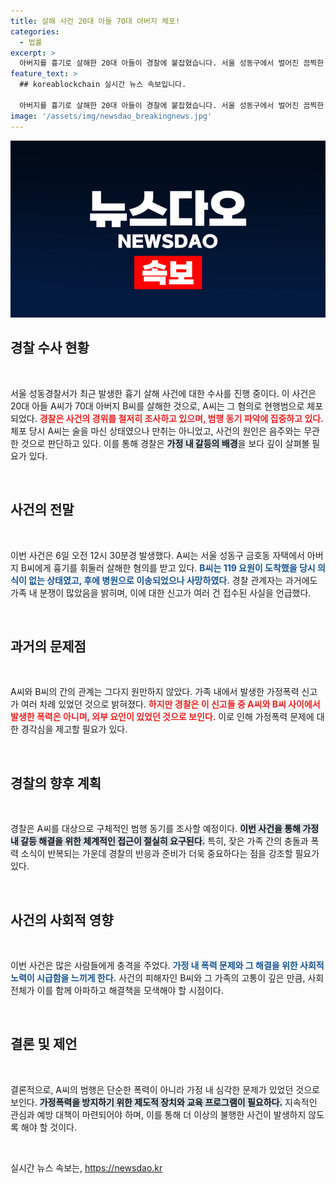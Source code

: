 ```yaml
---
title: 살해 사건 20대 아들 70대 아버지 체포!
categories:
  - 법률
excerpt: >
  아버지를 흉기로 살해한 20대 아들이 경찰에 붙잡혔습니다. 서울 성동구에서 벌어진 끔찍한 사건, 배경에는 과거의 가정폭력과 복잡한 가족사도 얽혀 있습니다. 자세한 내용은 클릭하여 확인하세요!
feature_text: >
  ## koreablockchain 실시간 뉴스 속보입니다.

  아버지를 흉기로 살해한 20대 아들이 경찰에 붙잡혔습니다. 서울 성동구에서 벌어진 끔찍한 사건, 배경에는 과거의 가정폭력과 복잡한 가족사도 얽혀 있습니다. 자세한 내용은 클릭하여 확인하세요!
image: '/assets/img/newsdao_breakingnews.jpg'
---
```


<p><img src="/assets/img/newsdao_breakingnews.jpg" alt="koreablockchain 속보" /></p>

<h2 data-ke-size="size26">경찰 수사 현황</h2>

<p data-ke-size="size16">&nbsp;</p>

<p>서울 성동경찰서가 최근 발생한 흉기 살해 사건에 대한 수사를 진행 중이다. 이 사건은 20대 아들 A씨가 70대 아버지 B씨를 살해한 것으로, A씨는 그 혐의로 현행범으로 체포되었다. <b><span style="color: #ee2323;">경찰은 사건의 경위를 철저히 조사하고 있으며, 범행 동기 파악에 집중하고 있다.</span></b> 체포 당시 A씨는 술을 마신 상태였으나 만취는 아니었고, 사건의 원인은 음주와는 무관한 것으로 판단하고 있다. 이를 통해 경찰은 <b><span style="background-color: #21538527;">가정 내 갈등의 배경</span></b>을 보다 깊이 살펴볼 필요가 있다.</p>

<p data-ke-size="size16">&nbsp;</p>

<h2 data-ke-size="size26">사건의 전말</h2>

<p data-ke-size="size16">&nbsp;</p>

<p>이번 사건은 6일 오전 12시 30분경 발생했다. A씨는 서울 성동구 금호동 자택에서 아버지 B씨에게 흉기를 휘둘러 살해한 혐의를 받고 있다. <b><span style="color: #1a5490;">B씨는 119 요원이 도착했을 당시 의식이 없는 상태였고, 후에 병원으로 이송되었으나 사망하였다.</span></b> 경찰 관계자는 과거에도 가족 내 분쟁이 많았음을 밝히며, 이에 대한 신고가 여러 건 접수된 사실을 언급했다.</p>

<p data-ke-size="size16">&nbsp;</p>

<h2 data-ke-size="size26">과거의 문제점</h2>

<p data-ke-size="size16">&nbsp;</p>

<p>A씨와 B씨의 간의 관계는 그다지 원만하지 않았다. 가족 내에서 발생한 가정폭력 신고가 여러 차례 있었던 것으로 밝혀졌다. <b><span style="color: #ee2323;">하지만 경찰은 이 신고들 중 A씨와 B씨 사이에서 발생한 폭력은 아니며, 외부 요인이 있었던 것으로 보인다.</span></b> 이로 인해 가정폭력 문제에 대한 경각심을 제고할 필요가 있다.</p>

<p data-ke-size="size16">&nbsp;</p>

<h2 data-ke-size="size26">경찰의 향후 계획</h2>

<p data-ke-size="size16">&nbsp;</p>

<p>경찰은 A씨를 대상으로 구체적인 범행 동기를 조사할 예정이다. <b><span style="background-color: #21538527;">이번 사건을 통해 가정 내 갈등 해결을 위한 체계적인 접근이 절실히 요구된다.</span></b> 특히, 잦은 가족 간의 충돌과 폭력 소식이 반복되는 가운데 경찰의 반응과 준비가 더욱 중요하다는 점을 강조할 필요가 있다.</p>

<p data-ke-size="size16">&nbsp;</p>

<h2 data-ke-size="size26">사건의 사회적 영향</h2>

<p data-ke-size="size16">&nbsp;</p>

<p>이번 사건은 많은 사람들에게 충격을 주었다. <b><span style="color: #1a5490;">가정 내 폭력 문제와 그 해결을 위한 사회적 노력이 시급함을 느끼게 한다.</span></b> 사건의 피해자인 B씨와 그 가족의 고통이 깊은 만큼, 사회 전체가 이를 함께 아파하고 해결책을 모색해야 할 시점이다.</p>

<p data-ke-size="size16">&nbsp;</p>

<h2 data-ke-size="size26">결론 및 제언</h2>

<p data-ke-size="size16">&nbsp;</p>

<p>결론적으로, A씨의 범행은 단순한 폭력이 아니라 가정 내 심각한 문제가 있었던 것으로 보인다. <b><span style="background-color: #21538527;">가정폭력을 방지하기 위한 제도적 장치와 교육 프로그램이 필요하다.</span></b> 지속적인 관심과 예방 대책이 마련되어야 하며, 이를 통해 더 이상의 불행한 사건이 발생하지 않도록 해야 할 것이다.</p>

<p data-ke-size="size16">&nbsp;</p>
실시간 뉴스 속보는, <a href="https://newsdao.kr" rel="dofollow">https://newsdao.kr</a>


